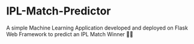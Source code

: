 # IPL-Match-Predictor
A simple Machine Learning Application developed and deployed on Flask Web Framework to predict an IPL Match Winner 🏏🎰
